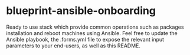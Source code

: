 # blueprint-ansible-onboarding

Ready to use stack which provide common operations such as packages installation and reboot machines using Ansible.
Feel free to update the Ansible playbook, the .forms.yml file to expose the relevant input parameters to your end-users, as well as this README.